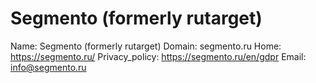 
# Segmento (formerly rutarget)

Name: Segmento (formerly rutarget)
Domain: segmento.ru
Home: https://segmento.ru/
Privacy_policy: https://segmento.ru/en/gdpr
Email: info@segmento.ru
